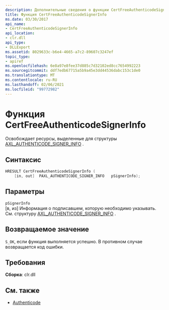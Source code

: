 ```yaml
---
description: Дополнительные сведения о функции CertFreeAuthenticodeSignerInfo
title: Функция CertFreeAuthenticodeSignerInfo
ms.date: 03/30/2017
api_name:
- CertFreeAuthenticodeSignerInfo
api_location:
- clr.dll
api_type:
- DLLExport
ms.assetid: 8029633c-b6e4-4665-a7c2-89607c3247ef
topic_type:
- apiref
ms.openlocfilehash: 6e8a97e8fee37d885c7d32102ed8cc7654992223
ms.sourcegitcommit: ddf7edb67715a5b9a45e3dd44536dabc153c1de0
ms.translationtype: MT
ms.contentlocale: ru-RU
ms.lasthandoff: 02/06/2021
ms.locfileid: "99772982"
---
```

# <a name="certfreeauthenticodesignerinfo-function"></a>Функция CertFreeAuthenticodeSignerInfo

Освобождает ресурсы, выделенные для структуры [AXL_AUTHENTICODE_SIGNER_INFO](axl-authenticode-signer-info-structure.md) .

## <a name="syntax"></a>Синтаксис

```cpp
HRESULT CertFreeAuthenticodeSignerInfo (
    [in, out]  PAXL_AUTHENTICODE_SIGNER_INFO   pSignerInfo);
```

## <a name="parameters"></a>Параметры

 `pSignerInfo`\
 [в, из] Информация о подписавшем, которую необходимо указывать. См. структуру [AXL_AUTHENTICODE_SIGNER_INFO](axl-authenticode-signer-info-structure.md) .

## <a name="return-value"></a>Возвращаемое значение

 `S_OK`, если функция выполняется успешно. В противном случае возвращается код ошибки.

## <a name="requirements"></a>Требования

**Сборка**: clr.dll

## <a name="see-also"></a>См. также

- [Authenticode](index.md)
